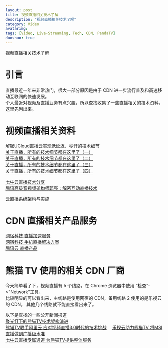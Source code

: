 ```yaml
---
layout: post
title: 视频直播相关技术了解
description: "视频直播相关技术了解"
category: Video
avatarimg:
tags: [Video, Live-Streaming, Tech, CDN, PandaTV]
duoshuo: true
---
```


视频直播相关技术了解

# 引言

直播最近一年来非常热门，很大一部分原因是由于 CDN 进一步流行普及和高速移动互联网的快速发展。  
个人最近对视频及直播业务有点兴趣，所以查找收集了一些直播相关的技术资料，
这里先列出来。

# 视频直播相关资料

解密UCloud直播云实现低延迟、秒开的技术细节  
[关于直播，所有的技术细节都在这里了（一）](http://blog.ucloud.cn/archives/694)  
[关于直播，所有的技术细节都在这里了（二）](http://blog.ucloud.cn/archives/699)  
[关于直播，所有的技术细节都在这里了（三）](http://blog.ucloud.cn/archives/760)  
[关于直播，所有的技术细节都在这里了（四）](http://blog.ucloud.cn/archives/796)  

[七牛云直播技术分享](http://77fycs.com2.z0.glb.qiniucdn.com/pili_technology_sharing.pdf)  
[腾讯高级音视频架构师郭亮：解密互动直播技术](http://weibo.com/ttarticle/p/show?id=2309404021017671543755)  

[云直播系统架构与实施](http://geek.csdn.net/news/detail/89010)  


# CDN 直播相关产品服务
[网宿科技 直播加速服务](http://www.chinanetcenter.com/content/details21_548.html)  
[网宿科技 手机直播解决方案](http://www.chinanetcenter.com/content/details3_381.html)  
[腾讯云 直播产品](https://www.qcloud.com/document/product/267/2822)  


# 熊猫 TV 使用的相关 CDN 厂商

今天简单看了下，视频直播有 5 个线路，在 Chrome 浏览器中使用 “检查”->"Network"工具，  
比较明显的可以看出来，主线路是使用网宿的 CDN，备用线路 2 使用的是乐视云的 CDN。
其他几个线路就不能直接看出来了。

以下是查找的一些公开新闻报道  
[聚光灯下的熊猫TV技术架构演进](http://geek.csdn.net/news/detail/99651)  
[熊猫TV联手阿里云 应对视频直播3.0时代的技术挑战](http://www.techweb.com.cn/news/2016-05-30/2340187.shtml)　 
[乐视云助力熊猫TV 将MSI直播做到广播级水准](http://cloud.51cto.com/art/201605/511159.htm)   
[七牛云直播专属通道 为熊猫TV提供整体服务](http://mt.sohu.com/20160608/n453610396.shtml)  

